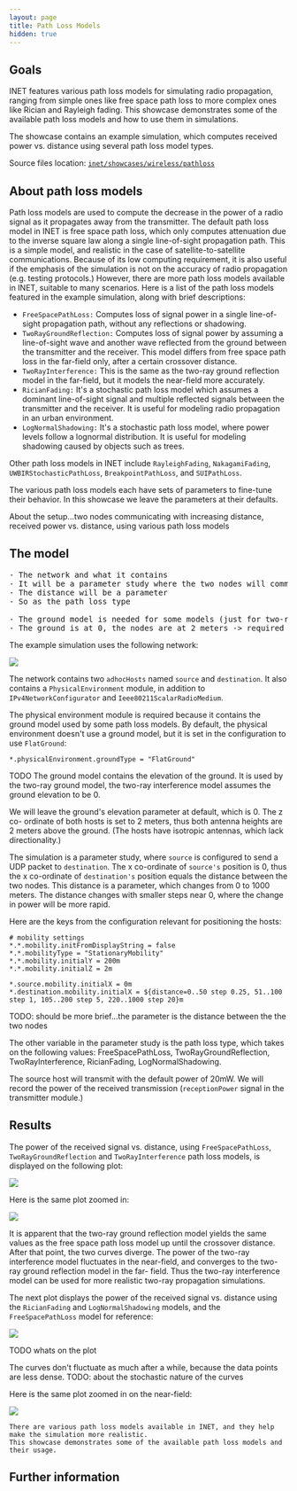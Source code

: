 ```yaml
---
layout: page
title: Path Loss Models
hidden: true
---
```


## Goals

INET features various path loss models for simulating radio propagation, ranging
from simple ones like free space path loss to more complex ones like Rician and
Rayleigh fading. This showcase demonstrates some of the available path loss
models and how to use them in simulations.

The showcase contains an example simulation, which computes received power
vs. distance using several path loss model types.

Source files location: <a href="https://github.com/inet-framework/inet-showcases/tree/master/wireless/pathloss" target="_blank">`inet/showcases/wireless/pathloss`</a>

## About path loss models

Path loss models are used to compute the decrease in the power of a radio signal
as it propagates away from the transmitter. The default path loss model in INET is
free space path loss, which only computes attenuation due to the inverse square
law along a single line-of-sight propagation path. This is a simple model, and
realistic in the case of satellite-to-satellite communications. Because of its low
computing requirement, it is also useful if the emphasis of the simulation is not on
the accuracy of radio propagation (e.g. testing protocols.) However, there are
more path loss models available in INET, suitable to many scenarios. Here is a list
of the path loss models featured in the example simulation, along with brief
descriptions:

-   `FreeSpacePathLoss:` Computes loss of signal power in a single line-of-sight propagation path, without any reflections or shadowing.
-   `TwoRayGroundReflection:` Computes loss of signal power by assuming a line-of-sight wave and another wave reflected from the ground between the transmitter and the receiver. This model differs from free space path loss in the far-field only, after a certain crossover distance.
-   `TwoRayInterference:` This is the same as the two-ray ground reflection model in the far-field, but it models the near-field more accurately.
-   `RicianFading:` It's a stochastic path loss model which assumes a dominant line-of-sight signal and multiple reflected signals between the transmitter and the receiver. It is useful for modeling radio propagation in an urban environment.
-   `LogNormalShadowing:` It's a stochastic path loss model, where power levels follow a lognormal distribution. It is useful for modeling shadowing caused by objects such as trees.

Other path loss models in INET include `RayleighFading`,
`NakagamiFading`, `UWBIRStochasticPathLoss`,
`BreakpointPathLoss`, and `SUIPathLoss`.

The various path loss models each have sets of parameters to fine-tune their
behavior. In this showcase we leave the parameters at their defaults.

About the setup...two nodes communicating with increasing distance, received
power vs. distance, using various path loss models

## The model

<pre>
- The network and what it contains
- It will be a parameter study where the two nodes will communicate; the source node will send one UDP packet
- The distance will be a parameter
- So as the path loss type

- The ground model is needed for some models (just for two-ray ground ?)
- The ground is at 0, the nodes are at 2 meters -> required for the two-ray ground model
</pre>

The example simulation uses the following network:

<img src="network.png" class="screen" />

The network contains two `adhocHosts` named `source`
and `destination`. It also contains a `PhysicalEnvironment`
module, in addition to `IPv4NetworkConfigurator` and
`Ieee80211ScalarRadioMedium`.

The physical environment module is required because it contains the ground
model used by some path loss models. By default, the physical environment
doesn't use a ground model, but it is set in the configuration to use
`FlatGround`:

``` {.snippet}
*.physicalEnvironment.groundType = "FlatGround"
```

TODO
The ground model contains the elevation of the ground. It is used by the two-ray
ground model, the two-ray interference model assumes the ground elevation to be 0.

We will leave the ground's elevation parameter at default, which is 0. The z co-
ordinate of both hosts is set to 2 meters, thus both antenna heights are 2 meters
above the ground. (The hosts have isotropic antennas, which lack directionality.)

The simulation is a parameter study, where `source` is configured to
send a UDP packet to `destination`. The x co-ordinate of
`source's` position is 0, thus the x co-ordinate of `destination's`
position equals the distance between the two nodes. This distance is a parameter,
which changes from 0 to 1000 meters. The distance changes with smaller steps
near 0, where the change in power will be more rapid.

Here are the keys from the configuration relevant for positioning the hosts:

``` {.snippet}
# mobility settings
*.*.mobility.initFromDisplayString = false
*.*.mobilityType = "StationaryMobility"
*.*.mobility.initialY = 200m
*.*.mobility.initialZ = 2m

*.source.mobility.initialX = 0m
*.destination.mobility.initialX = ${distance=0..50 step 0.25, 51..100 step 1, 105..200 step 5, 220..1000 step 20}m
```

TODO: should be more brief...the parameter is the distance between the the two
nodes

The other variable in the parameter study is the path loss type, which takes on the
following values: FreeSpacePathLoss, TwoRayGroundReflection,
TwoRayInterference, RicianFading, LogNormalShadowing.

The source host will transmit with the default power of 20mW. We will record the
power of the received transmission (`receptionPower` signal in the
transmitter module.)

## Results

The power of the received signal vs. distance, using
`FreeSpacePathLoss`, `TwoRayGroundReflection` and
`TwoRayInterference` path loss models, is displayed on the following plot:

<a href="tworay.svg" target="_blank"><img class="screen" src="tworay.png"></a>

Here is the same plot zoomed in:

<a href="tworay2.svg" target="_blank"><img class="screen" src="tworay2.png"></a>

It is apparent that the two-ray ground reflection model yields the same values as
the free space path loss model up until the crossover distance. After that point,
the two curves diverge. The power of the two-ray interference model fluctuates in
the near-field, and converges to the two-ray ground reflection model in the far-
field. Thus the two-ray interference model can be used for more realistic two-ray
propagation simulations.

The next plot displays the power of the received signal vs. distance using the
`RicianFading` and `LogNormalShadowing` models, and
the `FreeSpacePathLoss` model for reference:

<a href="ricianlognormal.svg" target="_blank"><img class="screen" src="ricianlognormal.png"></a>

TODO whats on the plot

The curves don't fluctuate as much after a while, because the data points are less
dense. TODO: about the stochastic nature of the curves

Here is the same plot zoomed in on the near-field:

<a href="ricianlognormal2.svg" target="_blank"><img class="screen" src="ricianlognormal2.png"></a>

    There are various path loss models available in INET, and they help make the simulation more realistic.
    This showcase demonstrates some of the available path loss models and their usage.

## Further information

